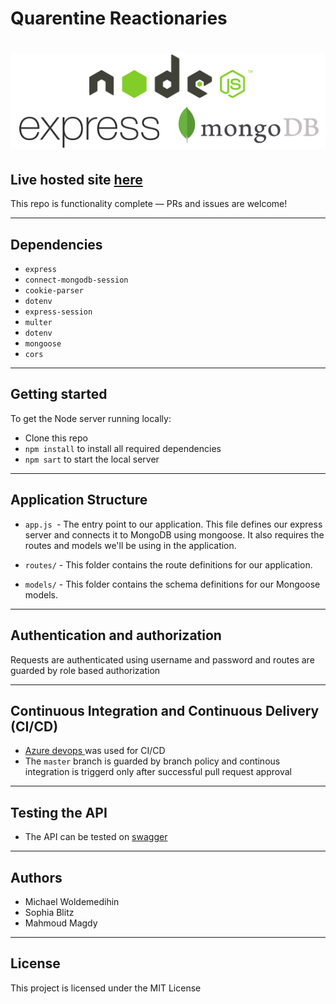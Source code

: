 # Quarentine Reactionaries

# ![Node/Express/Mongoose Project App](node-express.png) 
## Live hosted site [here](https://blitz-studio-rest.azurewebsites.net/)

This repo is functionality complete — PRs and issues are welcome!

---

## Dependencies

- `express` 
- `connect-mongodb-session`
- `cookie-parser`
- `dotenv`
- `express-session`
- `multer`
- `dotenv`
- `mongoose`
- `cors`

---
## Getting started

To get the Node server running locally:

- Clone this repo
- `npm install` to install all required dependencies
- `npm sart` to start the local server
---
## Application Structure

- `app.js `- The entry point to our application. This file defines our express server and connects it to MongoDB using mongoose. It also requires the routes and models we'll be using in the application.

- `routes/` - This folder contains the route definitions for our application.

- `models/` - This folder contains the schema definitions for our Mongoose models.

---

## Authentication and authorization

Requests are authenticated using username and password and routes are guarded by role based authorization

---

## Continuous Integration and Continuous Delivery (CI/CD)

- [Azure devops ](https://dev.azure.com) was used for CI/CD
- The `master` branch is guarded by branch policy and continous integration is triggerd only after successful pull request approval

---

## Testing the API

- The API can be tested on [swagger](http://localhost:4000/api-docs/)

---

## Authors
* Michael Woldemedihin
* Sophia Blitz
* Mahmoud Magdy

---
## License

This project is licensed under the MIT License 